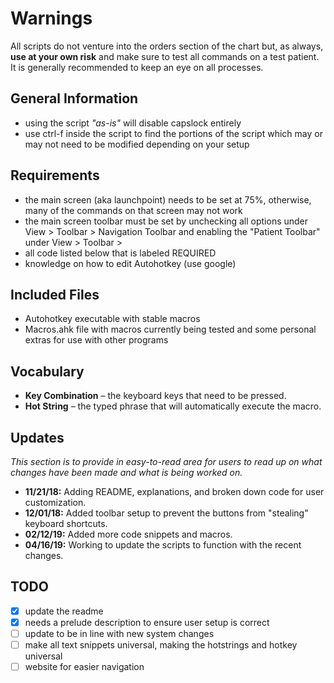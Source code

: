 # Warnings
All scripts do not venture into the orders section of the chart but, as always, **use at your own risk** and make sure to test all commands on a test patient. It is generally recommended to keep an eye on all processes.

## General Information
* using the script *"as-is"* will disable capslock entirely
* use ctrl-f inside the script to find the portions of the script which may or may not need to be modified depending on your setup

## Requirements
* the main screen (aka launchpoint) needs to be set at 75%, otherwise, many of the commands on that screen may not work
* the main screen toolbar must be set by unchecking all options under View > Toolbar > Navigation Toolbar and enabling the "Patient Toolbar" under View > Toolbar >
* all code listed below that is labeled REQUIRED
* knowledge on how to edit Autohotkey (use google)

## Included Files
* Autohotkey executable with stable macros
* Macros.ahk file with macros currently being tested and some personal extras for use with other programs

## Vocabulary
* **Key Combination** – the keyboard keys that need to be pressed.
* **Hot String** – the typed phrase that will automatically execute the macro.

## Updates
*This section is to provide in easy-to-read area for users to read up on what changes have been made and what is being worked on.*

* **11/21/18:** Adding README, explanations, and broken down code for user customization.
* **12/01/18:** Added toolbar setup to prevent the buttons from "stealing" keyboard shortcuts.
* **02/12/19:** Added more code snippets and macros.
* **04/16/19:** Working to update the scripts to function with the recent changes.

## TODO
- [X] update the readme
- [X] needs a prelude description to ensure user setup is correct
- [ ] update to be in line with new system changes
- [ ] make all text snippets universal, making the hotstrings and hotkey universal
- [ ] website for easier navigation
